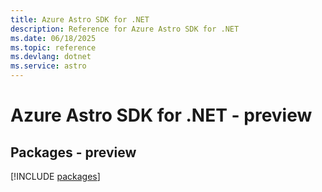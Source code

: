 ```yaml
---
title: Azure Astro SDK for .NET
description: Reference for Azure Astro SDK for .NET
ms.date: 06/18/2025
ms.topic: reference
ms.devlang: dotnet
ms.service: astro
---
```

# Azure Astro SDK for .NET - preview
## Packages - preview
[!INCLUDE [packages](astro-index.md)]